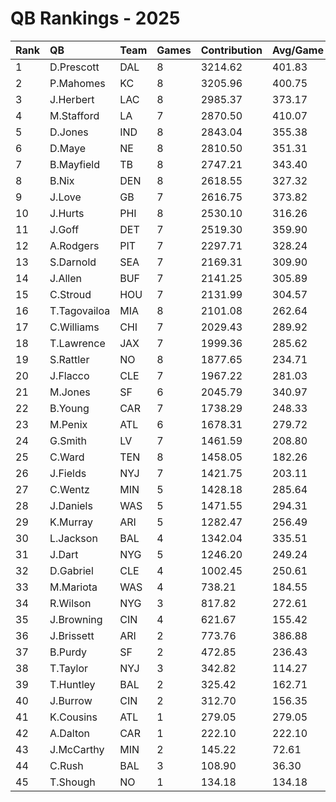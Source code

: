 # QB Rankings - 2025

| Rank | QB           | Team | Games | Contribution | Avg/Game | Normalized |
| :----| :------------| :----| :-----| :------------| :--------| :----------|
| 1    | D.Prescott   | DAL  | 8     | 3214.62      | 401.83   | 79.38      |
| 2    | P.Mahomes    | KC   | 8     | 3205.96      | 400.75   | 79.23      |
| 3    | J.Herbert    | LAC  | 8     | 2985.37      | 373.17   | 75.39      |
| 4    | M.Stafford   | LA   | 7     | 2870.50      | 410.07   | 73.39      |
| 5    | D.Jones      | IND  | 8     | 2843.04      | 355.38   | 72.91      |
| 6    | D.Maye       | NE   | 8     | 2810.50      | 351.31   | 72.35      |
| 7    | B.Mayfield   | TB   | 8     | 2747.21      | 343.40   | 71.24      |
| 8    | B.Nix        | DEN  | 8     | 2618.55      | 327.32   | 69.00      |
| 9    | J.Love       | GB   | 7     | 2616.75      | 373.82   | 68.97      |
| 10   | J.Hurts      | PHI  | 8     | 2530.10      | 316.26   | 67.46      |
| 11   | J.Goff       | DET  | 7     | 2519.30      | 359.90   | 67.27      |
| 12   | A.Rodgers    | PIT  | 7     | 2297.71      | 328.24   | 63.42      |
| 13   | S.Darnold    | SEA  | 7     | 2169.31      | 309.90   | 61.18      |
| 14   | J.Allen      | BUF  | 7     | 2141.25      | 305.89   | 60.69      |
| 15   | C.Stroud     | HOU  | 7     | 2131.99      | 304.57   | 60.53      |
| 16   | T.Tagovailoa | MIA  | 8     | 2101.08      | 262.64   | 59.99      |
| 17   | C.Williams   | CHI  | 7     | 2029.43      | 289.92   | 58.74      |
| 18   | T.Lawrence   | JAX  | 7     | 1999.36      | 285.62   | 58.22      |
| 19   | S.Rattler    | NO   | 8     | 1877.65      | 234.71   | 56.10      |
| 20   | J.Flacco     | CLE  | 7     | 1967.22      | 281.03   | 55.88      |
| 21   | M.Jones      | SF   | 6     | 2045.79      | 340.97   | 55.16      |
| 22   | B.Young      | CAR  | 7     | 1738.29      | 248.33   | 52.10      |
| 23   | M.Penix      | ATL  | 6     | 1678.31      | 279.72   | 50.88      |
| 24   | G.Smith      | LV   | 7     | 1461.59      | 208.80   | 48.86      |
| 25   | C.Ward       | TEN  | 8     | 1458.05      | 182.26   | 48.80      |
| 26   | J.Fields     | NYJ  | 7     | 1421.75      | 203.11   | 46.88      |
| 27   | C.Wentz      | MIN  | 5     | 1428.18      | 285.64   | 45.14      |
| 28   | J.Daniels    | WAS  | 5     | 1471.55      | 294.31   | 44.64      |
| 29   | K.Murray     | ARI  | 5     | 1282.47      | 256.49   | 42.93      |
| 30   | L.Jackson    | BAL  | 4     | 1342.04      | 335.51   | 42.09      |
| 31   | J.Dart       | NYG  | 5     | 1246.20      | 249.24   | 41.39      |
| 32   | D.Gabriel    | CLE  | 4     | 1002.45      | 250.61   | 36.64      |
| 33   | M.Mariota    | WAS  | 4     | 738.21       | 184.55   | 33.15      |
| 34   | R.Wilson     | NYG  | 3     | 817.82       | 272.61   | 33.03      |
| 35   | J.Browning   | CIN  | 4     | 621.67       | 155.42   | 31.61      |
| 36   | J.Brissett   | ARI  | 2     | 773.76       | 386.88   | 31.57      |
| 37   | B.Purdy      | SF   | 2     | 472.85       | 236.43   | 28.14      |
| 38   | T.Taylor     | NYJ  | 3     | 342.82       | 114.27   | 27.44      |
| 39   | T.Huntley    | BAL  | 2     | 325.42       | 162.71   | 26.84      |
| 40   | J.Burrow     | CIN  | 2     | 312.70       | 156.35   | 26.53      |
| 41   | K.Cousins    | ATL  | 1     | 279.05       | 279.05   | 25.64      |
| 42   | A.Dalton     | CAR  | 1     | 222.10       | 222.10   | 25.09      |
| 43   | J.McCarthy   | MIN  | 2     | 145.22       | 72.61    | 24.94      |
| 44   | C.Rush       | BAL  | 3     | 108.90       | 36.30    | 24.76      |
| 45   | T.Shough     | NO   | 1     | 134.18       | 134.18   | 24.42      |

